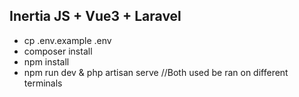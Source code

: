 ## Inertia JS + Vue3 + Laravel

- cp .env.example .env
- composer install
- npm install
- npm run dev & php artisan serve //Both used be ran on different terminals

